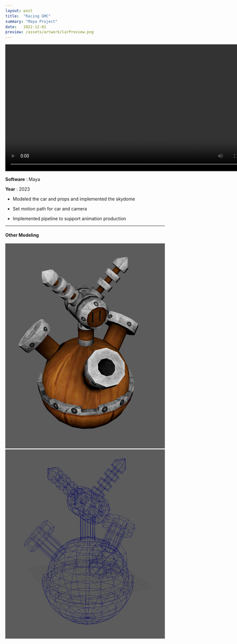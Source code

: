 ```yaml
---
layout: post
title:  "Racing GMC"
summary: "Maya Project"
date:   2022-12-01
preview: /assets/artwork/CarPreview.png
---
```


<video controls width="800">
  <source src="/assets/artwork/Car_Moview_Maya.mp4" type="video/mp4">
  <source src="video.webm" type="video/webm">
  This browser does not support HTML video.
</video>



**Software** : Maya

**Year** : 2023

* Modeled the car and props and implemented the skydome 

* Set motion path for car and camera

* Implemented pipeline to support animation production


<hr>

#### Other Modeling

![Picture 1](/assets/artwork/ball.png)
![Picture 2](/assets/artwork/ball_structure.png)
